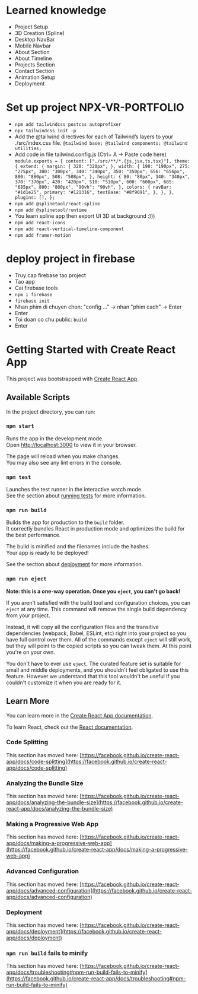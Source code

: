 # Learned knowledge

- Project Setup
- 3D Creation (Spline)
- Desktop NavBar
- Mobile Navbar
- About Section
- About Timeline
- Projects Section
- Contact Section
- Animation Setup
- Deployment

# Set up project NPX-VR-PORTFOLIO

- `npm add tailwindcss postcss autoprefixer`
- `npx tailwindcss init -p`
- Add the @tailwind directives for each of Tailwind’s layers to your ./src/index.css file.
  `@tailwind base; @tailwind components; @tailwind utilities;`
- Add code in file tailwind.config.js (Ctrl+ A -> Paste code here)
  `module.exports = { content: ["./src/**/*.{js,jsx,ts,tsx}"], theme: { extend: { margin: { 320: "320px", }, width: { 190: "190px", 275: "275px", 300: "300px", 340: "340px", 350: "350px", 656: "656px", 880: "880px", 508: "508px", }, height: { 80: "80px", 340: "340px", 370: "370px", 420: "420px", 510: "510px", 600: "600px", 685: "685px", 800: "800px", "90vh": "90vh", }, colors: { navBar: "#1d1e25", primary: "#121316", textBase: "#8f9091", }, }, }, plugins: [], };`
- `npm add @splinetool/react-spline`
- `npm add @splinetool/runtime`
- You learn spline app then export UI 3D at background :)))
- `npm add react-icons`
- `npm add react-vertical-timeline-component`
- `npm add framer-motion`

# deploy project in firebase

- Truy cap firebase tao project
- Tao app
- Cai firebase tools
- `npm i firebase`
- `firebase init`
- Nhan phim di chuyen chon: "config ..." -> nhan "phim cach" -> Enter
- Enter
- Toi doan co chu public: `build`
- Enter

#

#

#

#

#

#

#

#

#

#

#

#

#

#

#

#

#

#

#

# Getting Started with Create React App

This project was bootstrapped with [Create React App](https://github.com/facebook/create-react-app).

## Available Scripts

In the project directory, you can run:

### `npm start`

Runs the app in the development mode.\
Open [http://localhost:3000](http://localhost:3000) to view it in your browser.

The page will reload when you make changes.\
You may also see any lint errors in the console.

### `npm test`

Launches the test runner in the interactive watch mode.\
See the section about [running tests](https://facebook.github.io/create-react-app/docs/running-tests) for more information.

### `npm run build`

Builds the app for production to the `build` folder.\
It correctly bundles React in production mode and optimizes the build for the best performance.

The build is minified and the filenames include the hashes.\
Your app is ready to be deployed!

See the section about [deployment](https://facebook.github.io/create-react-app/docs/deployment) for more information.

### `npm run eject`

**Note: this is a one-way operation. Once you `eject`, you can't go back!**

If you aren't satisfied with the build tool and configuration choices, you can `eject` at any time. This command will remove the single build dependency from your project.

Instead, it will copy all the configuration files and the transitive dependencies (webpack, Babel, ESLint, etc) right into your project so you have full control over them. All of the commands except `eject` will still work, but they will point to the copied scripts so you can tweak them. At this point you're on your own.

You don't have to ever use `eject`. The curated feature set is suitable for small and middle deployments, and you shouldn't feel obligated to use this feature. However we understand that this tool wouldn't be useful if you couldn't customize it when you are ready for it.

## Learn More

You can learn more in the [Create React App documentation](https://facebook.github.io/create-react-app/docs/getting-started).

To learn React, check out the [React documentation](https://reactjs.org/).

### Code Splitting

This section has moved here: [https://facebook.github.io/create-react-app/docs/code-splitting](https://facebook.github.io/create-react-app/docs/code-splitting)

### Analyzing the Bundle Size

This section has moved here: [https://facebook.github.io/create-react-app/docs/analyzing-the-bundle-size](https://facebook.github.io/create-react-app/docs/analyzing-the-bundle-size)

### Making a Progressive Web App

This section has moved here: [https://facebook.github.io/create-react-app/docs/making-a-progressive-web-app](https://facebook.github.io/create-react-app/docs/making-a-progressive-web-app)

### Advanced Configuration

This section has moved here: [https://facebook.github.io/create-react-app/docs/advanced-configuration](https://facebook.github.io/create-react-app/docs/advanced-configuration)

### Deployment

This section has moved here: [https://facebook.github.io/create-react-app/docs/deployment](https://facebook.github.io/create-react-app/docs/deployment)

### `npm run build` fails to minify

This section has moved here: [https://facebook.github.io/create-react-app/docs/troubleshooting#npm-run-build-fails-to-minify](https://facebook.github.io/create-react-app/docs/troubleshooting#npm-run-build-fails-to-minify)
